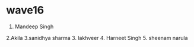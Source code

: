 # wave16
1. Mandeep Singh

2.Akila
3.sanidhya sharma
3. lakhveer
4. Harneet Singh
5. sheenam narula
